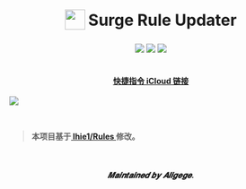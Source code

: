 <h1 align="center">
<sub>
<img  src="https://raw.githubusercontent.com/linzx91/Shortcuts/master/Images/Shortcuts_logo.png"
      height="36"
      width="36">
</sub>
Surge Rule Updater
</h1>
<div align="center">
  <img src="https://img.shields.io/badge/branch-master-brightgreen.svg">
  <img src="https://img.shields.io/badge/License-MIT-blue.svg">
  <img src="https://jaywcjlove.github.io/sb/lang/chinese.svg">
</div>
</sup>
<br>
<h4 align="center">
</sub>

[快捷指令 iCloud 链接](https://www.icloud.com/shortcuts/8ba2a9c8626f4ad3a88c7e6877628795)

</h4>

![](https://raw.githubusercontent.com/linzx91/Shortcuts/master/Images/Rule_Updater_01.png)

</sup>
<br>
</p>

> **本项目基于[ lhie1/Rules ](https://github.com/lhie1/Rules)修改。**

<br>

<h5 align="center">
𝑴𝒂𝒊𝒏𝒕𝒂𝒊𝒏𝒆𝒅 𝒃𝒚 𝑨𝒍𝒊𝒈𝒆𝒈𝒆.
</h5>
</p>